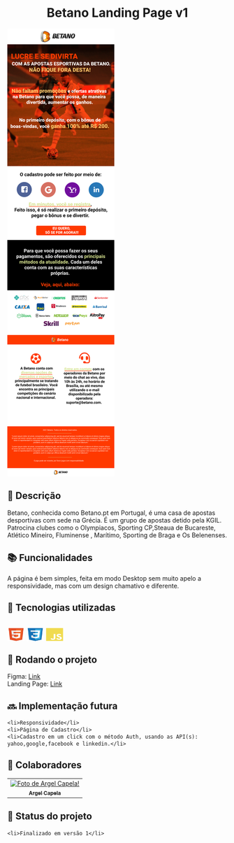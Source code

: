 <div class="hide-on-portfolio">
    <h1 align="center">Betano Landing Page v1</h1>

<img src="https://raw.githubusercontent.com/argelcapela/betano_landing_page/main/assets/wireframe/betano_landing_page_v1.jpg" alt="modelo" />

## :memo: Descrição
Betano, conhecida como Betano.pt em Portugal, é uma casa de apostas desportivas com sede na Grécia. É um grupo de apostas detido pela KGIL. Patrocina clubes como o Olympiacos, Sporting CP,Steaua de Bucareste, Atlético Mineiro, Fluminense , Marítimo, Sporting de Braga e Os Belenenses.
</div>


<div class="row">
    
## :books: Funcionalidades<br>
A página é bem simples, feita em modo Desktop sem muito apelo a responsividade, mas com um design chamativo e diferente.

</div>
<div class="row">

## :wrench: Tecnologias utilizadas<br>
<div style="display: inline_block"><br>
    <img align="center" alt="gel-HTML" height="30" width="40" src="https://raw.githubusercontent.com/devicons/devicon/master/icons/html5/html5-original.svg">
    <img align="center" alt="gel-CSS" height="30" width="40" src="https://raw.githubusercontent.com/devicons/devicon/master/icons/css3/css3-original.svg">
    <img align="center" alt="gel-Js" height="30" width="40" src="https://raw.githubusercontent.com/devicons/devicon/master/icons/javascript/javascript-plain.svg">
</div>

</div>
<div class="row">

## :rocket: Rodando o projeto<br>
Figma: <a href="https://www.figma.com/file/Dv4oIk47UKDbkjQKqL1gYJ/betano-landing-page-%231?node-id=0%3A1">Link</a>
<br>
Landing Page: <a href="https://argelcapela.github.io/betano_landing_page/">Link</a>


</div>
<div class="row">

## :soon: Implementação futura<br>

    <li>Responsividade</li>
    <li>Página de Cadastro</li>
    <li>Cadastro em um click com o método Auth, usando as API(s): yahoo,google,facebook e linkedin.</li>
    
        
</div>
<div class="row">

## :handshake: Colaboradores<br>
<table>
  <tr>
    <td align="center">
      <a href="http://github.com/argelcapela">
        <img src="https://avatars.githubusercontent.com/u/79276276?s=400&u=055b803f4708d59eaf50208ba601f85844125757&v=4" width="100px;" alt="Foto de Argel Capela!"/><br>
        <sub>
          <b>Argel Capela</b>
        </sub>
      </a>
    </td>
  </tr>
</table>

</div>
<div class="row">
    
## :dart: Status do projeto<br>
    <li>Finalizado em versão 1</li>
</div>
